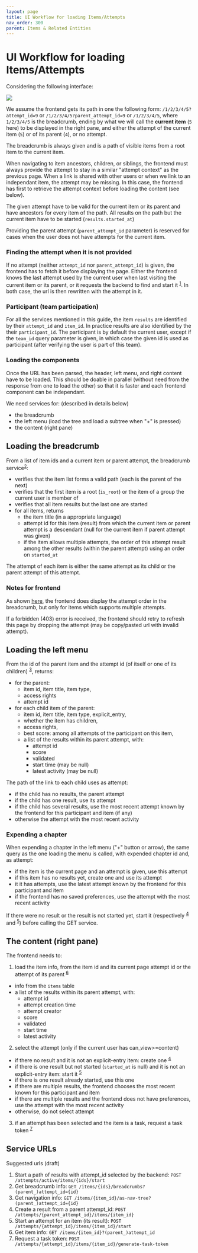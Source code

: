 ```yaml
---
layout: page
title: UI Workflow for loading Items/Attempts
nav_order: 300
parent: Items & Related Entities
---
```


# UI Workflow for loading Items/Attempts

Considering the following interface:

<img src="https://france-ioi.github.io/algorea-designs/img/03.Activities_00.Header_d.Attempt_a.Open.png" >

We assume the frontend gets its path in one the following form: `/1/2/3/4/5?attempt_id=9` or `/1/2/3/4/5?parent_attempt_id=9` or `/1/2/3/4/5`, where `1/2/3/4/5` is the breadcrumb, ending by what we will call the **current item** (`5` here) to be displayed in the right pane, and either the attempt of the current item (`5`) or of its parent (`4`), or no attempt.

The breadcrumb is always given and is a path of visible items from a root item to the current item.

When navigating to item ancestors, children, or siblings, the frontend must always provide the attempt to stay in a similar "attempt context" as the previous page. When a link is shared with other users or when we link to an independant item, the attempt may be missing. In this case, the frontend has first to retrieve the attempt context before loading the content (see below).

The given attempt have to be valid for the current item or its parent and have ancestors for every item of the path. All results on the path but the current item have to be started (`results.started_at`)

Providing the parent attempt (`parent_attempt_id` parameter) is reserved for cases when the user does not have attempts for the current item.

### Finding the attempt when it is not provided

If no attempt (neither `attempt_id` nor `parent_attempt_id`) is given, the frontend has to fetch it before displaying the page. Either the frontend knows the last attempt used by the current user when last visiting the current item or its parent, or it requests the backend to find and start it <sup>[1](#srv1)</sup>. In both case, the url is then rewritten with the attempt in it.

### Participant (team participation)

For all the services mentioned in this guide, the item `results` are identified by their `attempt_id` and `item_id`. In practice results are also identified by the their `participant_id`. The participant is by default the current user, except if the `team_id` query parameter is given, in which case the given id is used as participant (after verifying the user is part of this team).

### Loading the components

Once the URL has been parsed, the header, left menu, and right content have to be loaded. This should be doable in parallel (without need from the response from one to load the other) so that it is faster and each frontend component can be independant.

We need services for: (described in details below)
- the breadcrumb
- the left menu (load the tree and load a subtree when "+" is pressed)
- the content (right pane)


## Loading the breadcrumb

From a list of item ids and a current item or parent attempt, the breadcrumb service<sup>[2](#srv2)</sup>:

- verifies that the item list forms a valid path (each is the parent of the next)
- verifies that the first item is a root (`is_root`) or the item of a group the current user is member of
- verifies that all item results but the last one are started
- for all items, returns
  - the item title (in a appropriate language)
  - attempt id for this item (result) from which the current item or parent attempt is a descendant (null for the current item if parent attempt was given)
  - if the item allows multiple attempts, the order of this attempt result among the other results (within the parent attempt) using an order on `started_at`

The attempt of each item is either the same attempt as its child or the parent attempt of this attempt.

### Notes for frontend

As shown [here](https://france-ioi.github.io/algorea-designs/03.Activities_00.Header_d.Attempt), the frontend does display the attempt order in the breadcrumb, but only for items which supports multiple attempts.

If a forbidden (403) error is received, the frontend should retry to refresh this page by dropping the attempt (may be copy/pasted url with invalid attempt).


## Loading the left menu

From the id of the parent item and the attempt id (of itself or one of its children) <sup>[3](#srv3)</sup>, returns:
- for the parent:
  - item id, item title, item type,
  - access rights
  - attempt id
- for each child item of the parent:
  - item id, item title, item type, explicit_entry,
  - whether the item has children,
  - access rights,
  - best score: among all attempts of the participant on this item,
  - a list of the results within its parent attempt, with:
    - attempt id
    - score
    - validated
    - start time (may be null)
    - latest activity (may be null)

The path of the link to each child uses as attempt:
- if the child has no results, the parent attempt
- if the child has one result, use its attempt
- if the child has several results, use the most recent attempt known by the frontend for this participant and item (if any)
- otherwise the attempt with the most recent activity

### Expending a chapter

When expending a chapter in the left menu ("+" button or arrow), the same query as the one loading the menu is called, with expended chapter id and, as attempt:
- if the item is the current page and an attempt is given, use this attempt
- if this item has no results yet, create one and use its attempt
- it it has attempts, use the latest attempt known by the frontend for this participant and item
- if the frontend has no saved preferences, use the attempt with the most recent activity

If there were no result or the result is not started yet, start it (respectively <sup>[4](#srv4)</sup> and <sup>[5](#srv5)</sup>) before calling the GET service.


## The content (right pane)

The frontend needs to:
1. load the item info, from the item id and its current page attempt id or the attempt of its parent <sup>[6](#srv6)</sup>
  - info from the `items` table
  - a list of the results within its parent attempt, with:
    - attempt id
    - attempt creation time
    - attempt creator
    - score
    - validated
    - start time
    - latest activity
2. select the attempt (only if the current user has can_view>=content)
  - if there no result and it is not an explicit-entry item: create one <sup>[4](#srv4)</sup>
  - if there is one result but not started (`started_at` is null) and it is not an explicit-entry item: start it <sup>[5](#srv5)</sup>
  - if there is one result already started, use this one
  - if there are multiple results, the frontend chooses the most recent known for this participant and item
  - if there are multiple results and the frontend does not have preferences, use the attempt with the most recent activity
  - otherwise, do not select attempt
3. if an attempt has been selected and the item is a task, request a task token <sup>[7](#srv7)</sup>

## Service URLs

Suggested urls (draft)

1. <a name="srv1"></a>Start a path of results with attempt_id selected by the backend: `POST /attempts/active/items/{ids}/start`
2. <a name="srv2"></a>Get breadcrumb info: `GET /items/{ids}/breadcrumbs?(parent_)attempt_id={id}`
3. <a name="srv3"></a>Get navigation info: `GET /items/{item_id}/as-nav-tree?(parent_)attempt_id={id}`
4. <a name="srv4"></a>Create a result from a parent attempt_id: `POST /attempts/{parent_attempt_id}/items/{item_id}`
5. <a name="srv5"></a>Start an attempt for an item (its result): `POST /attempts/{attempt_id}/items/{item_id}/start`
6. <a name="srv6"></a>Get item info: `GET /items/{item_id}?(parent_)attempt_id`
7. <a name="srv7"></a>Request a task token: `POST /attempts/{attempt_id}/items/{item_id}/generate-task-token`
